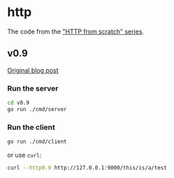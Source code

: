# http

The code from the
["HTTP from scratch" series](https://kmcd.dev/series/http-from-scratch/).

## v0.9

[Original blog post](https://kmcd.dev/posts/http0.9-from-scratch/)

### Run the server

```bash
cd v0.9
go run ./cmd/server
```

### Run the client

```bash
go run ./cmd/client
```

or use `curl`:

```bash
curl --http0.9 http://127.0.0.1:9000/this/is/a/test
```
